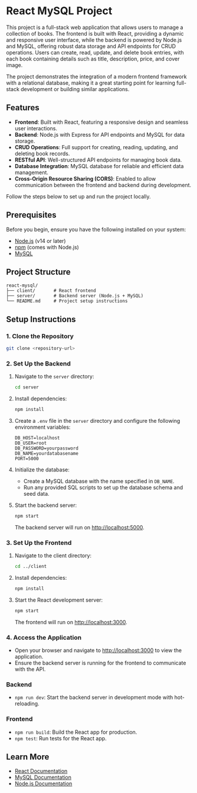 # React MySQL Project

This project is a full-stack web application that allows users to manage a collection of books. The frontend is built with React, providing a dynamic and responsive user interface, while the backend is powered by Node.js and MySQL, offering robust data storage and API endpoints for CRUD operations. Users can create, read, update, and delete book entries, with each book containing details such as title, description, price, and cover image.

The project demonstrates the integration of a modern frontend framework with a relational database, making it a great starting point for learning full-stack development or building similar applications.

## Features

- **Frontend**: Built with React, featuring a responsive design and seamless user interactions.
- **Backend**: Node.js with Express for API endpoints and MySQL for data storage.
- **CRUD Operations**: Full support for creating, reading, updating, and deleting book records.
- **RESTful API**: Well-structured API endpoints for managing book data.
- **Database Integration**: MySQL database for reliable and efficient data management.
- **Cross-Origin Resource Sharing (CORS)**: Enabled to allow communication between the frontend and backend during development.

Follow the steps below to set up and run the project locally.

## Prerequisites

Before you begin, ensure you have the following installed on your system:

- [Node.js](https://nodejs.org/) (v14 or later)
- [npm](https://www.npmjs.com/) (comes with Node.js)
- [MySQL](https://www.mysql.com/)

## Project Structure

```
react-mysql/
├── client/       # React frontend
├── server/       # Backend server (Node.js + MySQL)
└── README.md     # Project setup instructions
```

## Setup Instructions

### 1. Clone the Repository

```bash
git clone <repository-url>
```

### 2. Set Up the Backend

1. Navigate to the `server` directory:

   ```bash
   cd server
   ```

2. Install dependencies:

   ```bash
   npm install
   ```

3. Create a `.env` file in the `server` directory and configure the following environment variables:

   ```env
   DB_HOST=localhost
   DB_USER=root
   DB_PASSWORD=yourpassword
   DB_NAME=yourdatabasename
   PORT=5000
   ```

4. Initialize the database:

   - Create a MySQL database with the name specified in `DB_NAME`.
   - Run any provided SQL scripts to set up the database schema and seed data.

5. Start the backend server:

   ```bash
   npm start
   ```

   The backend server will run on [http://localhost:5000](http://localhost:5000).

### 3. Set Up the Frontend

1. Navigate to the client directory:

   ```bash
   cd ../client
   ```

2. Install dependencies:

   ```bash
   npm install
   ```

3. Start the React development server:

   ```bash
   npm start
   ```

   The frontend will run on [http://localhost:3000](http://localhost:3000).

### 4. Access the Application

- Open your browser and navigate to [http://localhost:3000](http://localhost:3000) to view the application.
- Ensure the backend server is running for the frontend to communicate with the API.

### Backend

- `npm run dev`: Start the backend server in development mode with hot-reloading.

### Frontend

- `npm run build`: Build the React app for production.
- `npm test`: Run tests for the React app.

## Learn More

- [React Documentation](https://reactjs.org/)
- [MySQL Documentation](https://dev.mysql.com/doc/)
- [Node.js Documentation](https://nodejs.org/en/docs/)
